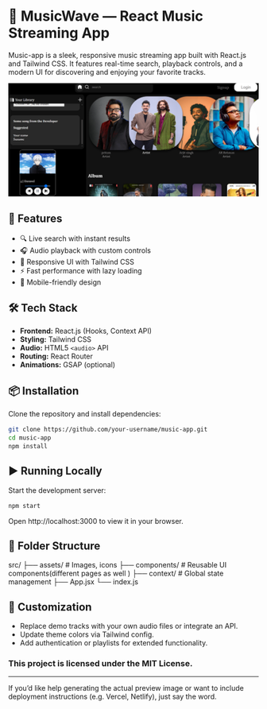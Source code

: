 # 🎵 MusicWave — React Music Streaming App

Music-app is a sleek, responsive music streaming app built with React.js and Tailwind CSS. It features real-time search, playback controls, and a modern UI for discovering and enjoying your favorite tracks.

![MusicWave Preview](/src/assets/musicapp.png)

## 🚀 Features

- 🔍 Live search with instant results
- 🎧 Audio playback with custom controls
- 🎨 Responsive UI with Tailwind CSS
- ⚡ Fast performance with lazy loading
- 📱 Mobile-friendly design

## 🛠️ Tech Stack

- **Frontend:** React.js (Hooks, Context API)
- **Styling:** Tailwind CSS
- **Audio:** HTML5 `<audio>` API
- **Routing:** React Router
- **Animations:** GSAP (optional)

## 📦 Installation

Clone the repository and install dependencies:

```bash
git clone https://github.com/your-username/music-app.git
cd music-app
npm install
``` 
## ▶️ Running Locally
Start the development server:

```bash
npm start
``` 
Open http://localhost:3000 to view it in your browser.

## 📁 Folder Structure


src/
├── assets/         # Images, icons
├── components/     # Reusable UI components(different pages as well )
├── context/        # Global state management
├── App.jsx
└── index.js


## 🧰 Customization
- Replace demo tracks with your own audio files or integrate an API.
- Update theme colors via Tailwind config.
- Add authentication or playlists for extended functionality.


### This project is licensed under the MIT License.


---

If you’d like help generating the actual preview image or want to include deployment instructions (e.g. Vercel, Netlify), just say the word.
